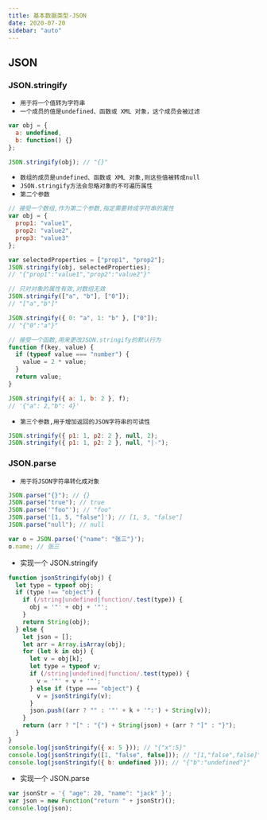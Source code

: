 ```yaml
---
title: 基本数据类型-JSON
date: 2020-07-20
sidebar: "auto"
---
```


## JSON

### JSON.stringify

- `用于将一个值转为字符串`
- `一个成员的值是undefined、函数或 XML 对象，这个成员会被过滤`



```js
var obj = {
  a: undefined,
  b: function() {}
};

JSON.stringify(obj); // "{}"
```



- `数组的成员是undefined、函数或 XML 对象,则这些值被转成null`
- `JSON.stringify方法会忽略对象的不可遍历属性`
- `第二个参数`



```js
// 接受一个数组,作为第二个参数,指定需要转成字符串的属性
var obj = {
  prop1: "value1",
  prop2: "value2",
  prop3: "value3"
};

var selectedProperties = ["prop1", "prop2"];
JSON.stringify(obj, selectedProperties);
// "{"prop1":"value1","prop2":"value2"}"

// 只对对象的属性有效,对数组无效
JSON.stringify(["a", "b"], ["0"]);
// "["a","b"]"

JSON.stringify({ 0: "a", 1: "b" }, ["0"]);
// "{"0":"a"}"
```

```js
// 接受一个函数,用来更改JSON.stringify的默认行为
function f(key, value) {
  if (typeof value === "number") {
    value = 2 * value;
  }
  return value;
}

JSON.stringify({ a: 1, b: 2 }, f);
// '{"a": 2,"b": 4}'
```



- `第三个参数,用于增加返回的JSON字符串的可读性`



```js
JSON.stringify({ p1: 1, p2: 2 }, null, 2);
JSON.stringify({ p1: 1, p2: 2 }, null, "|-");
```



### JSON.parse

- `用于将JSON字符串转化成对象`



```js
JSON.parse("{}"); // {}
JSON.parse("true"); // true
JSON.parse('"foo"'); // "foo"
JSON.parse('[1, 5, "false"]'); // [1, 5, "false"]
JSON.parse("null"); // null

var o = JSON.parse('{"name": "张三"}');
o.name; // 张三
```



- 实现一个 JSON.stringify

```js
function jsonStringify(obj) {
  let type = typeof obj;
  if (type !== "object") {
    if (/string|undefined|function/.test(type)) {
      obj = '"' + obj + '"';
    }
    return String(obj);
  } else {
    let json = [];
    let arr = Array.isArray(obj);
    for (let k in obj) {
      let v = obj[k];
      let type = typeof v;
      if (/string|undefined|function/.test(type)) {
        v = '"' + v + '"';
      } else if (type === "object") {
        v = jsonStringify(v);
      }
      json.push((arr ? "" : '"' + k + '":') + String(v));
    }
    return (arr ? "[" : "{") + String(json) + (arr ? "]" : "}");
  }
}
console.log(jsonStringify({ x: 5 })); // "{"x":5}"
console.log(jsonStringify([1, "false", false])); // "[1,"false",false]"
console.log(jsonStringify({ b: undefined })); // "{"b":"undefined"}"
```

- 实现一个 JSON.parse

```js
var jsonStr = '{ "age": 20, "name": "jack" }';
var json = new Function("return " + jsonStr)();
console.log(json);
```
